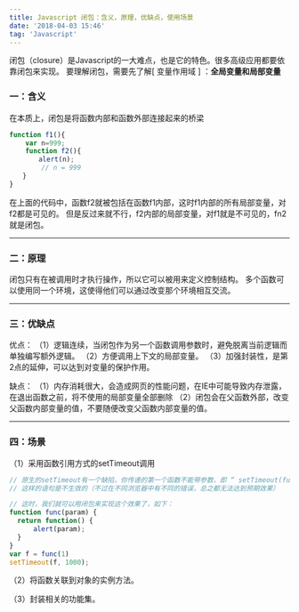 ```yaml
---
title: Javascript 闭包：含义，原理，优缺点，使用场景
date: '2018-04-03 15:46'
tag: 'Javascript'
---
```


闭包（closure）是Javascript的一大难点，也是它的特色。很多高级应用都要依靠闭包来实现。
要理解闭包，需要先了解[ 变量作用域 ] ：**全局变量和局部变量**

### 一：含义
在本质上，闭包是将函数内部和函数外部连接起来的桥梁
```javascript
function f1(){
    var n=999;
    function f2(){
　　    alert(n); 
        // n = 999
　　}
}

```
在上面的代码中，函数f2就被包括在函数f1内部，这时f1内部的所有局部变量，对f2都是可见的。
但是反过来就不行，f2内部的局部变量，对f1就是不可见的，fn2就是闭包。


----------

### 二：原理
闭包只有在被调用时才执行操作，所以它可以被用来定义控制结构。
多个函数可以使用同一个环境，这使得他们可以通过改变那个环境相互交流。


----------


### 三：优缺点
优点：
（1）逻辑连续，当闭包作为另一个函数调用参数时，避免脱离当前逻辑而单独编写额外逻辑。
（2）方便调用上下文的局部变量。
（3）加强封装性，是第2点的延伸，可以达到对变量的保护作用。

缺点：
（1）内存消耗很大，会造成网页的性能问题，在IE中可能导致内存泄露，在退出函数之前，将不使用的局部变量全部删除
（2）闭包会在父函数外部，改变父函数内部变量的值，不要随便改变父函数内部变量的值。


----------


### 四：场景

（1）采用函数引用方式的setTimeout调用
```javascript
// 原生的setTimeout有一个缺陷，你传递的第一个函数不能带参数，即 “ setTimeout(func(parma),1000) ”； -->
// 这样的语句是不生效的（不过在不同浏览器中有不同的错误，总之都无法达到预期效果）

// 这时，我们就可以用闭包来实现这个效果了，如下：
function func(param) {
  return function() {
      alert(param);
  }
}
var f = func(1)
setTimeout(f, 1000);
```

（2）将函数关联到对象的实例方法。

（3）封装相关的功能集。

